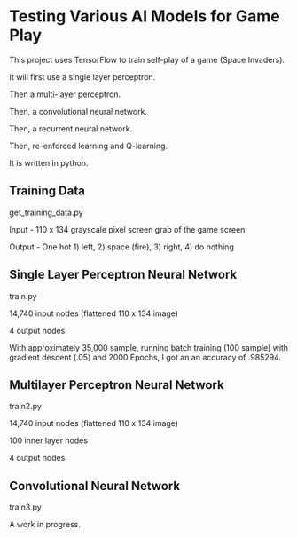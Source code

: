 # Testing Various AI Models for Game Play
This project uses TensorFlow to train self-play of a game (Space Invaders). 

It will first use a single layer perceptron. 

Then a multi-layer perceptron.

Then, a convolutional neural network. 

Then, a recurrent neural network.

Then, re-enforced learning and Q-learning. 

It is written in python.

## Training Data

get_training_data.py

Input - 110 x 134 grayscale pixel screen grab of the game screen

Output - One hot 1) left, 2) space (fire), 3) right, 4) do nothing

## Single Layer Perceptron Neural Network

train.py

14,740 input nodes (flattened 110 x 134 image)

4 output nodes

With approximately 35,000 sample, running batch training (100 sample) with gradient descent (.05) and 2000 Epochs, I got an an accuracy of .985294.

## Multilayer Perceptron Neural Network

train2.py

14,740 input nodes (flattened 110 x 134 image)

100 inner layer nodes

4 output nodes

## Convolutional Neural Network

train3.py

A work in progress.


